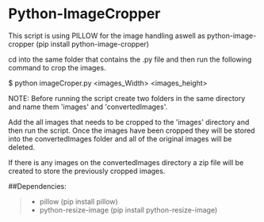 # Python-ImageCropper

This script is using PILLOW for the image handling aswell as python-image-cropper (pip install python-image-cropper)

cd into the same folder that contains the .py file and then run the following command to crop the images.

$ python imageCroper.py <images_Width> <images_height> 


NOTE: Before running the script create two folders in the same directory and name them 'images' and 'convertedImages'.

Add the all images that needs to be cropped to the 'images' directory and then run the script.
Once the images have been cropped they will be stored into the convertedImages folder and all of the original images will be deleted.

If there is any images on the convertedImages directory a zip file will be created to store the previously cropped images. 

##Dependencies: 
> - pillow (pip install pillow)
> - python-resize-image (pip install python-resize-image)
